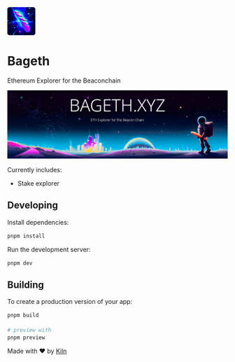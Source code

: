<img src="./static/favicon.png" width="64" height="64" />

# Bageth

Ethereum Explorer for the Beaconchain

<img src="./static/header.jpg" />

Currently includes:

- Stake explorer

## Developing

Install dependencies:

```bash
pnpm install
```

Run the development server:

```bash
pnpm dev
```

## Building

To create a production version of your app:

```bash
pnpm build

# preview with
pnpm preview
```

Made with ❤️ by [Kiln](https://kiln.fi)
